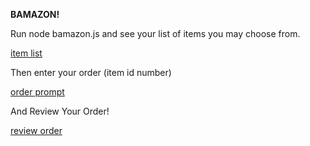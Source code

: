 **BAMAZON!**

Run node bamazon.js and see your list of items you may choose from.

[item list](/images/enterItem.png)

Then enter your order (item id number)

[order prompt](/images/enterOrder.png)

And Review Your Order!

[review order](/images/reviewOrder.png)